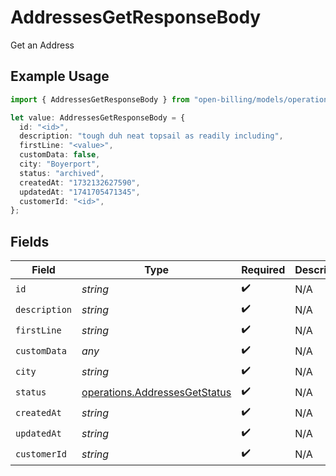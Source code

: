 # AddressesGetResponseBody

Get an Address

## Example Usage

```typescript
import { AddressesGetResponseBody } from "open-billing/models/operations";

let value: AddressesGetResponseBody = {
  id: "<id>",
  description: "tough duh neat topsail as readily including",
  firstLine: "<value>",
  customData: false,
  city: "Boyerport",
  status: "archived",
  createdAt: "1732132627590",
  updatedAt: "1741705471345",
  customerId: "<id>",
};
```

## Fields

| Field                                                                          | Type                                                                           | Required                                                                       | Description                                                                    |
| ------------------------------------------------------------------------------ | ------------------------------------------------------------------------------ | ------------------------------------------------------------------------------ | ------------------------------------------------------------------------------ |
| `id`                                                                           | *string*                                                                       | :heavy_check_mark:                                                             | N/A                                                                            |
| `description`                                                                  | *string*                                                                       | :heavy_check_mark:                                                             | N/A                                                                            |
| `firstLine`                                                                    | *string*                                                                       | :heavy_check_mark:                                                             | N/A                                                                            |
| `customData`                                                                   | *any*                                                                          | :heavy_check_mark:                                                             | N/A                                                                            |
| `city`                                                                         | *string*                                                                       | :heavy_check_mark:                                                             | N/A                                                                            |
| `status`                                                                       | [operations.AddressesGetStatus](../../models/operations/addressesgetstatus.md) | :heavy_check_mark:                                                             | N/A                                                                            |
| `createdAt`                                                                    | *string*                                                                       | :heavy_check_mark:                                                             | N/A                                                                            |
| `updatedAt`                                                                    | *string*                                                                       | :heavy_check_mark:                                                             | N/A                                                                            |
| `customerId`                                                                   | *string*                                                                       | :heavy_check_mark:                                                             | N/A                                                                            |